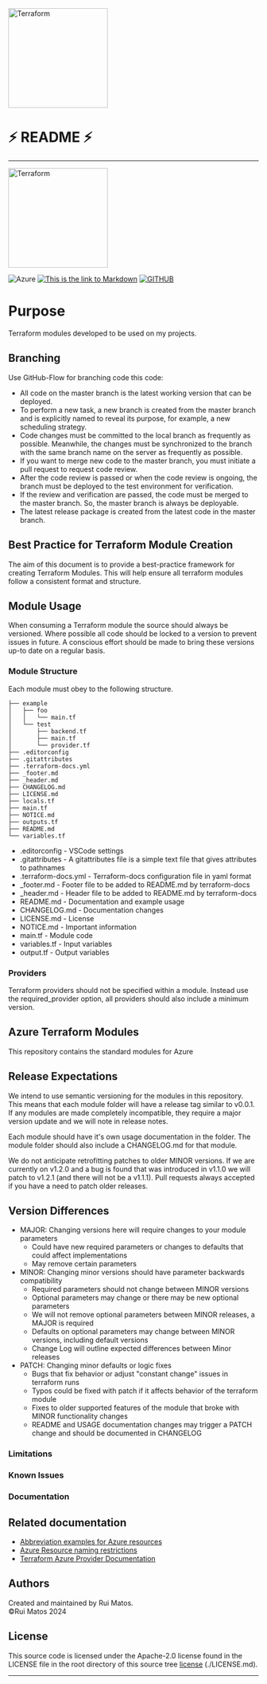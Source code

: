 <img alt="Terraform" src="https://www.datocms-assets.com/2885/1629941242-logo-terraform-main.svg" width="200px">

# ⚡ README ⚡
---
<img alt="Terraform" src="https://www.datocms-assets.com/2885/1629941242-logo-terraform-main.svg" width="200px">

![Azure](https://img.shields.io/badge/Cloud-azure-%230072C6.svg?logo=microsoftazure&logoColor=white) [![This is the link to Markdown][markdown-badge]][markdown]
[![GITHUB](https://img.shields.io/badge/github-terraform--azurerm--simple--project--template-brightgreen.svg?style=flat&logo=github)](https://github.com/rmsmatos/terraform-azurerm-simple-project-template)

[readme]: /README.md
[readme-badge]: https://img.shields.io/badge/readme-information-brightgreen
[changelog]: /CHANGELOG.md
[changelog-badge]: https://img.shields.io/badge/changelog-latest-orange
[markdown]: https://www.markdownguide.org/cheat-sheet/
[markdown-badge]:https://img.shields.io/badge/Made%20with-Mardown-yellowgreen

# Purpose
Terraform modules developed to be used on my projects.

## Branching

Use GitHub-Flow for branching code this code:

* All code on the master branch is the latest working version that can be deployed.
* To perform a new task, a new branch is created from the master branch and is explicitly named to reveal its purpose, for example, a new scheduling strategy.
* Code changes must be committed to the local branch as frequently as possible. Meanwhile, the changes must be synchronized to the branch with the same branch name on the server as frequently as possible.
* If you want to merge new code to the master branch, you must initiate a pull request to request code review.
* After the code review is passed or when the code review is ongoing, the branch must be deployed to the test environment for verification.
* If the review and verification are passed, the code must be merged to the master branch. So, the master branch is always be deployable.
* The latest release package is created from the latest code in the master branch.

## Best Practice for Terraform Module Creation
The aim of this document is to provide a best-practice framework for creating Terraform Modules.
This will help ensure all terraform modules follow a consistent format and structure.

## Module Usage
When consuming a Terraform module the source should always be versioned.
Where possible all code should be locked to a version to prevent issues in future.
A conscious effort should be made to bring these versions up-to date on a regular basis.

### Module Structure

Each module must obey to the following structure.

```
├── example
│   ├── foo
│   │   └── main.tf
│   └── test
│       ├── backend.tf
│       ├── main.tf
│       └── provider.tf
├── .editorconfig
├── .gitattributes
├── .terraform-docs.yml
├── _footer.md
├── _header.md
├── CHANGELOG.md
├── LICENSE.md
├── locals.tf
├── main.tf
├── NOTICE.md
├── outputs.tf
├── README.md
└── variables.tf
```

* .editorconfig - VSCode settings
* .gitattributes - A gitattributes file is a simple text file that gives attributes to pathnames
* .terraform-docs.yml - Terraform-docs configuration file in yaml format
* \_footer.md - Footer file to be added to README.md by terraform-docs
* \_header.md - Header file to be added to README.md by terraform-docs
* README.md - Documentation and example usage
* CHANGELOG.md - Documentation changes
* LICENSE.md - License
* NOTICE.md - Important information
* main.tf - Module code
* variables.tf - Input variables
* output.tf - Output variables

### Providers
Terraform providers should not be specified within a module.
Instead use the required\_provider option, all providers should also include a minimum version.

## Azure Terraform Modules
This repository contains the standard modules for Azure

## Release Expectations
We intend to use semantic versioning for the modules in this repository. This means that each module folder will have a release tag similar to v0.0.1. If any modules are made completely incompatible, they require a major version update and we will note in release notes.

Each module should have it's own usage documentation in the folder. The module folder should also include a CHANGELOG.md for that module.

We do not anticipate retrofitting patches to older MINOR versions. If we are currently on v1.2.0 and a bug is found that was introduced in v1.1.0 we will patch to v1.2.1 (and there will not be a v1.1.1). Pull requests always accepted if you have a need to patch older releases.

## Version Differences
* MAJOR: Changing versions here will require changes to your module parameters
  * Could have new required parameters or changes to defaults that could affect implementations
  * May remove certain parameters
* MINOR: Changing minor versions should have parameter backwards compatibility
  * Required parameters should not change between MINOR versions
  * Optional parameters may change or there may be new optional parameters
  * We will not remove optional parameters between MINOR releases, a MAJOR is required
  * Defaults on optional parameters may change between MINOR versions, including default versions
  * Change Log will outline expected differences between Minor releases
* PATCH: Changing minor defaults or logic fixes
  * Bugs that fix behavior or adjust "constant change" issues in terraform runs
  * Typos could be fixed with patch if it affects behavior of the terraform module
  * Fixes to older supported features of the module that broke with MINOR functionality changes
  * README and USAGE documentation changes may trigger a PATCH change and should be documented in CHANGELOG
### Limitations
### Known Issues
### Documentation

## Related documentation

* [Abbreviation examples for Azure resources](https://learn.microsoft.com/en-us/azure/cloud-adoption-framework/ready/azure-best-practices/resource-abbreviations)
* [Azure Resource naming restrictions](https://docs.microsoft.com/en-us/azure/azure-resource-manager/management/resource-name-rules)
* [Terraform Azure Provider Documentation](https://registry.terraform.io/providers/hashicorp/azurerm/latest/docs)

## Authors
Created and maintained by Rui Matos.  
©Rui Matos 2024

## License
This source code is licensed under the Apache-2.0 license found in the
LICENSE file in the root directory of this source tree [license] (./LICENSE.md).

---

[azure]: https://portal.azure.com
[azure-badge]: https://img.shields.io/badge/cloud-Microsoft%20Azure-blue
[readme]: ./README.md
[readme-badge]: https://img.shields.io/badge/readme-information-red
[usage]: ./USAGE.md
[usage-badge]: https://img.shields.io/badge/usage-examples-lightgrey
[changelog]: ./CHANGELOG.md
[changelog-badge]: https://img.shields.io/badge/changelog-release-green
[license]: ./LICENSE.md
[license-badge]: https://img.shields.io/badge/license-%40Rui%20Matos-orange
[notice]: ./NOTICE.md
[notice-badge]: https://img.shields.io/badge/notice-%40copyright-lightgrey